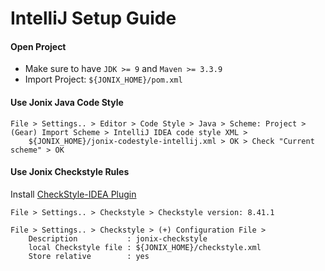 # IntelliJ Setup Guide

#### Open Project

- Make sure to have `JDK >= 9` and `Maven >= 3.3.9`
- Import Project: `${JONIX_HOME}/pom.xml`

#### Use Jonix Java Code Style

    File > Settings.. > Editor > Code Style > Java > Scheme: Project > (Gear) Import Scheme > IntelliJ IDEA code style XML > 
        ${JONIX_HOME}/jonix-codestyle-intellij.xml > OK > Check "Current scheme" > OK

#### Use Jonix Checkstyle Rules

Install [CheckStyle-IDEA Plugin](https://plugins.jetbrains.com/plugin/1065-checkstyle-idea/)

    File > Settings.. > Checkstyle > Checkstyle version: 8.41.1

    File > Settings.. > Checkstyle > (+) Configuration File > 
        Description           : jonix-checkstyle
        local Checkstyle file : ${JONIX_HOME}/checkstyle.xml
        Store relative        : yes

